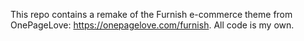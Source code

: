 This repo contains a remake of the Furnish e-commerce theme from OnePageLove: https://onepagelove.com/furnish. All code is my own.